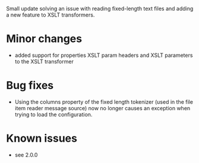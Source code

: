 Small update solving an issue with reading fixed-length text files and adding a new feature to XSLT transformers.
# Minor changes
- added support for properties XSLT param headers and XSLT parameters to the XSLT transformer
# Bug fixes
- Using the columns property of the fixed length tokenizer (used in the file item reader message source) now no longer causes an exception when trying to load the configuration.
# Known issues
- see 2.0.0
